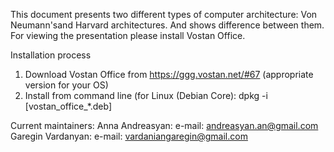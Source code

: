 This document presents two different types of computer architecture: Von Neumann'sand Harvard architectures. And shows difference between them. For viewing the presentation please install Vostan Office.

   
   Installation process
   
   1. Download Vostan Office from https://ggg.vostan.net/#67 (appropriate version 
      for your OS)
   2. Install from command line (for Linux (Debian Core): 
      dpkg -i [vostan_office_*.deb]


   Current maintainers:
  Anna Andreasyan:  e-mail: andreasyan.an@gmail.com 
	Garegin Vardanyan:   e-mail: vardaniangaregin@gmail.com	
 
